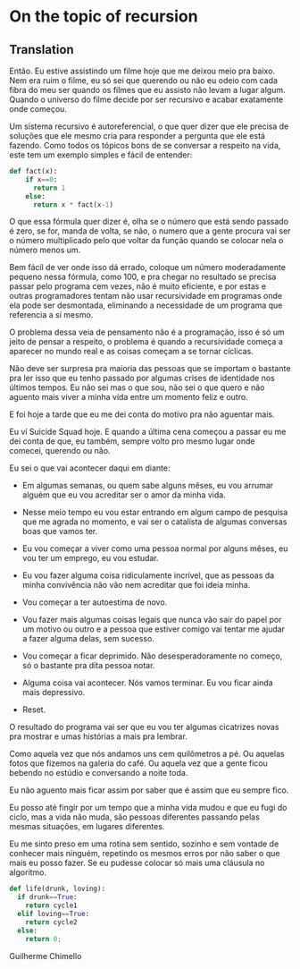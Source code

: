 # On the topic of recursion

## Translation

Então. Eu estive assistindo um filme hoje que me deixou meio pra baixo. Nem era ruim o filme, eu só sei que querendo ou não eu odeio com cada fibra do meu ser quando os filmes que eu assisto não levam a lugar algum. Quando o universo do filme decide por ser recursivo e acabar exatamente onde começou.

Um sistema recursivo é autoreferencial, o que quer dizer que ele precisa de soluções que ele mesmo cria para responder a pergunta que ele está fazendo. Como todos os tópicos bons de se conversar a respeito na vida, este tem um exemplo simples e fácil de entender:

```py
def fact(x):
    if x==0:
      return 1
    else:
      return x * fact(x-1)
```
O que essa fórmula quer dizer é, olha se o número que está sendo passado é zero, se for, manda de volta, se não, o numero que a gente procura vai ser o número multiplicado pelo que voltar da função quando se colocar nela o número menos um.

Bem fácil de ver onde isso dá errado, coloque um número moderadamente pequeno nessa fórmula, como 100, e pra chegar no resultado se precisa passar pelo programa cem vezes, não é muito eficiente, e por estas e outras programadores tentam não usar recursividade em programas onde ela pode ser desmontada, eliminando a necessidade de um programa que referencia a sí mesmo.

O problema dessa veia de pensamento não é a programação, isso é só um jeito de pensar a respeito, o problema é quando a recursividade começa a aparecer no mundo real e as coisas começam a se tornar cíclicas.

Não deve ser surpresa pra maioria das pessoas que se importam o bastante pra ler isso que eu tenho passado por algumas crises de identidade nos últimos tempos. Eu não sei mas o que sou, não sei o que quero e não aguento mais viver a minha vida entre um momento feliz e outro.

E foi hoje a tarde que eu me dei conta do motivo pra não aguentar mais.

Eu ví Suicide Squad hoje. E quando a última cena começou a passar eu me dei conta de que, eu também, sempre volto pro mesmo lugar onde comecei, querendo ou não.

Eu sei o que vai acontecer daqui em diante:

* Em algumas semanas, ou quem sabe alguns mêses, eu vou arrumar alguém que eu vou acreditar ser o amor da minha vida.

* Nesse meio tempo eu vou estar entrando em algum campo de pesquisa que me agrada no momento, e vai ser o catalísta de algumas conversas boas que vamos ter.

* Eu vou começar a viver como uma pessoa normal por alguns mêses, eu vou ter um emprego, eu vou estudar.

* Eu vou fazer alguma coisa ridículamente incrível, que as pessoas da minha convivência não vão nem acreditar que foi ideia minha.

* Vou começar a ter autoestima de novo.

* Vou fazer mais algumas coisas legais que nunca vão sair do papel por um motivo ou outro e a pessoa que estiver comigo vai tentar me ajudar a fazer alguma delas, sem sucesso.

* Vou começar a ficar deprimido. Não desesperadoramente no começo, só o bastante pra dita pessoa notar.

* Alguma coisa vai acontecer. Nós vamos terminar. Eu vou ficar ainda mais depressivo.

* Reset.

O resultado do programa vai ser que eu vou ter algumas cicatrizes novas pra mostrar e umas histórias a mais pra lembrar.

Como aquela vez que nós andamos uns cem quilômetros a pé. Ou aquelas fotos que fizemos na galeria do café. Ou aquela vez que a gente ficou bebendo no estúdio e conversando a noite toda.

Eu não aguento mais ficar assim por saber que é assim que eu sempre fico.

Eu posso até fingir por um tempo que a minha vida mudou e que eu fugi do ciclo, mas a vida não muda, são pessoas diferentes passando pelas mesmas situações, em lugares diferentes.

Eu me sinto preso em uma rotina sem sentido, sozinho e sem vontade de conhecer mais ninguém, repetindo os mesmos erros por não saber o que mais eu posso fazer. Se eu pudesse colocar só mais uma cláusula no algoritmo.

```py
def life(drunk, loving):
  if drunk==True:
    return cycle1
  elif loving==True:
    return cycle2
  else:
    return 0;
```

Guilherme Chimello
